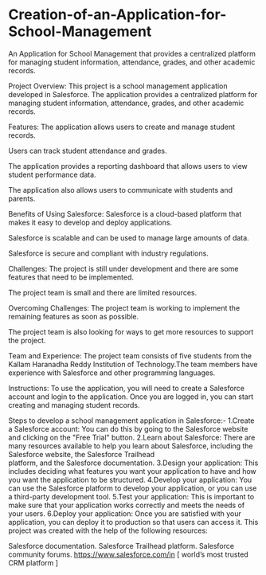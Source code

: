 # Creation-of-an-Application-for-School-Management

An Application for School Management that provides a centralized platform for managing student information, attendance, grades, and other academic records.

Project Overview:
This project is a school management application developed in Salesforce. The application provides a centralized platform for managing student information, attendance, grades, and other academic records.

Features:
The application allows users to create and manage student records.

Users can track student attendance and grades.

The application provides a reporting dashboard that allows users to view student performance data.

The application also allows users to communicate with students and parents.

Benefits of Using Salesforce:
Salesforce is a cloud-based platform that makes it easy to develop and deploy applications.

Salesforce is scalable and can be used to manage large amounts of data.

Salesforce is secure and compliant with industry regulations.

Challenges:
The project is still under development and there are some features that need to be implemented.

The project team is small and there are limited resources.

Overcoming Challenges:
The project team is working to implement the remaining features as soon as possible.

The project team is also looking for ways to get more resources to support the project.

Team and Experience:
The project team consists of five students from the Kallam Haranadha Reddy Institution of Technology.The team members have experience with Salesforce and other programming languages.

Instructions:
To use the application, you will need to create a Salesforce account and login to the application. Once you are logged in, you can start creating and managing student records.

Steps to develop a school management application in Salesforce:-
1.Create a Salesforce account:
You can do this by going to the Salesforce website and clicking on the "Free Trial" button.
2.Learn about Salesforce:
There are many resources available to help you learn about Salesforce, including the Salesforce website, the Salesforce Trailhead       
platform, and the Salesforce documentation.
3.Design your application:
This includes deciding what features you want your application to have and how you want the application to be structured.
4.Develop your application:
You can use the Salesforce platform to develop your application, or you can use a third-party development tool.
5.Test your application:
This is important to make sure that your application works correctly and meets the needs of your users.
6.Deploy your application:
Once you are satisfied with your application, you can deploy it to production so that users can access it.
This project was created with the help of the following resources:

Salesforce documentation.
Salesforce Trailhead platform.
Salesforce community forums.
https://www.salesforce.com/in [ world’s most trusted CRM platform ]
